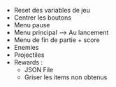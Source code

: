 - Reset des variables de jeu
- Centrer les boutons
- Menu pause
- Menu principal --> Au lancement
- Menu de fin de partie + score
- Enemies
- Projectiles
- Rewards : 
  - JSON File
  - Griser les items non obtenus